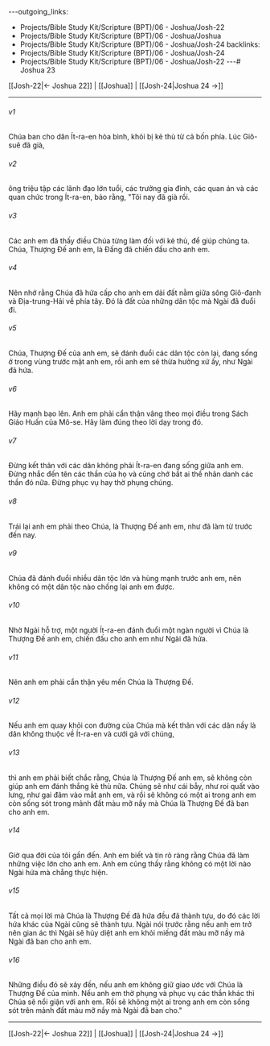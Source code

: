 ---outgoing_links:
  - Projects/Bible Study Kit/Scripture (BPT)/06 - Joshua/Josh-22
  - Projects/Bible Study Kit/Scripture (BPT)/06 - Joshua/Joshua
  - Projects/Bible Study Kit/Scripture (BPT)/06 - Joshua/Josh-24
backlinks:
  - Projects/Bible Study Kit/Scripture (BPT)/06 - Joshua/Josh-24
  - Projects/Bible Study Kit/Scripture (BPT)/06 - Joshua/Josh-22
---# Joshua 23

[[Josh-22|← Joshua 22]] | [[Joshua]] | [[Josh-24|Joshua 24 →]]
***



###### v1 
Chúa ban cho dân Ít-ra-en hòa bình, khỏi bị kẻ thù từ cả bốn phía. Lúc Giô-suê đã già, 

###### v2 
ông triệu tập các lãnh đạo lớn tuổi, các trưởng gia đình, các quan án và các quan chức trong Ít-ra-en, bảo rằng, "Tôi nay đã già rồi. 

###### v3 
Các anh em đã thấy điều Chúa từng làm đối với kẻ thù, để giúp chúng ta. Chúa, Thượng Đế anh em, là Đấng đã chiến đấu cho anh em. 

###### v4 
Nên nhớ rằng Chúa đã hứa cấp cho anh em dải đất nằm giữa sông Giô-đanh và Địa-trung-Hải về phía tây. Đó là đất của những dân tộc mà Ngài đã đuổi đi. 

###### v5 
Chúa, Thượng Đế của anh em, sẽ đánh đuổi các dân tộc còn lại, đang sống ở trong vùng trước mặt anh em, rồi anh em sẽ thừa hưởng xứ ấy, như Ngài đã hứa. 

###### v6 
Hãy mạnh bạo lên. Anh em phải cẩn thận vâng theo mọi điều trong Sách Giáo Huấn của Mô-se. Hãy làm đúng theo lời dạy trong đó. 

###### v7 
Đừng kết thân với các dân không phải Ít-ra-en đang sống giữa anh em. Đừng nhắc đến tên các thần của họ và cũng chớ bắt ai thề nhân danh các thần đó nữa. Đừng phục vụ hay thờ phụng chúng. 

###### v8 
Trái lại anh em phải theo Chúa, là Thượng Đế anh em, như đã làm từ trước đến nay. 

###### v9 
Chúa đã đánh đuổi nhiều dân tộc lớn và hùng mạnh trước anh em, nên không có một dân tộc nào chống lại anh em được. 

###### v10 
Nhờ Ngài hỗ trợ, một người Ít-ra-en đánh đuổi một ngàn người vì Chúa là Thượng Đế anh em, chiến đấu cho anh em như Ngài đã hứa. 

###### v11 
Nên anh em phải cẩn thận yêu mến Chúa là Thượng Đế. 

###### v12 
Nếu anh em quay khỏi con đường của Chúa mà kết thân với các dân nầy là dân không thuộc về Ít-ra-en và cưới gả với chúng, 

###### v13 
thì anh em phải biết chắc rằng, Chúa là Thượng Đế anh em, sẽ không còn giúp anh em đánh thắng kẻ thù nữa. Chúng sẽ như cái bẫy, như roi quất vào lưng, như gai đâm vào mắt anh em, và rồi sẽ không có một ai trong anh em còn sống sót trong mảnh đất màu mỡ nầy mà Chúa là Thượng Đế đã ban cho anh em. 

###### v14 
Giờ qua đời của tôi gần đến. Anh em biết và tin rõ ràng rằng Chúa đã làm những việc lớn cho anh em. Anh em cũng thấy rằng không có một lời nào Ngài hứa mà chẳng thực hiện. 

###### v15 
Tất cả mọi lời mà Chúa là Thượng Đế đã hứa đều đã thành tựu, do đó các lời hứa khác của Ngài cũng sẽ thành tựu. Ngài nói trước rằng nếu anh em trở nên gian ác thì Ngài sẽ hủy diệt anh em khỏi miếng đất màu mỡ nầy mà Ngài đã ban cho anh em. 

###### v16 
Những điều đó sẽ xảy đến, nếu anh em không giữ giao ước với Chúa là Thượng Đế của mình. Nếu anh em thờ phụng và phục vụ các thần khác thì Chúa sẽ nổi giận với anh em. Rồi sẽ không một ai trong anh em còn sống sót trên mảnh đất màu mỡ nầy mà Ngài đã ban cho."

***
[[Josh-22|← Joshua 22]] | [[Joshua]] | [[Josh-24|Joshua 24 →]]
